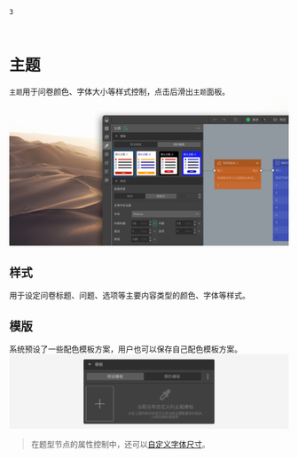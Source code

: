 ```index
3
```
```tag

```
```summary

```
# 主题

`主题`用于问卷颜色、字体大小等样式控制，点击后滑出`主题`面板。
<img src='../../assets/snapshots/kit/theme-cn.jpg'>

## 样式
用于设定问卷标题、问题、选项等主要内容类型的颜色、字体等样式。

## 模版
系统预设了一些配色模板方案，用户也可以保存自己配色模板方案。
<img src='../../assets/snapshots/kit/theme/my-theme.png'>

> 在题型节点的属性控制中，还可以[自定义字体尺寸](../../12layoutAndTheme/questionLayoutSetting/02userdefinedFontSize.md)。